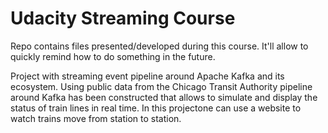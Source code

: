 # Udacity Streaming Course
Repo contains files presented/developed during this course.
It'll allow to quickly remind how to do something in the future.

Project with streaming event pipeline around Apache Kafka and its ecosystem. Using public data from the Chicago Transit Authority pipeline around Kafka has been constructed that allows to simulate and display the status of train lines in real time. In this projectone can use a website to watch trains move from station to station.
